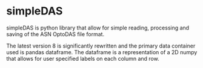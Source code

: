 # simpleDAS

simpleDAS is python library that allow for simple reading, processing and saving of the ASN OptoDAS file format.

The latest version 8 is significantly rewritten and the primary data container used is pandas dataframe. The dataframe is a representation of a 2D numpy that allows for user specified labels on each column and row. 


